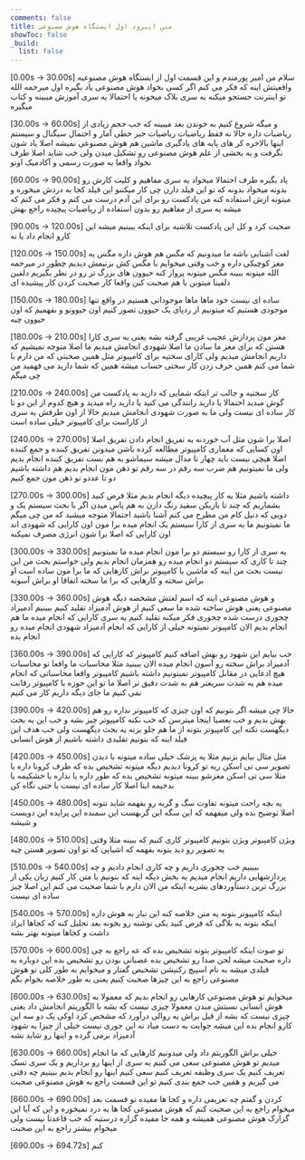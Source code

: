 ```yaml
---
comments: false
title: متن اپیزود اول ایستگاه هوش‌ مصنوعی
showToc: false
_build:
  list: false
---
```

[0.00s -> 30.00s] سلام من امیر پورمندم و این قسمت اول از ایستگاه هوش مصنوعیه واقعیتش اینه که فکر می کنم اگر کسی بخواد هوش مصنوعی یاد بگیره اول میرحمه الله تو اینترنت جستجو میکنه یه سری بلاک میخونه یا احتمالا یه سری آموزش میبینه و کتاب میگیره

[30.00s -> 60.00s] و میگه شروع کنیم به خوندن بعد میبینه که خب حجم زیادی از ریاضیات داره حالا نه فقط ریاضیات ریاضیات جبر خطی آمار و احتمال سیگنال و سیستم اینها بالاخره کر های پایه های یادگیری ماشین هم هوش مصنوعی نمیشه اصلا یاد شون نگرفت و یه بخشی از علم هوش مصنوعی رو تشکیل میدن ولی خب شاید اصلا طرف نخواد واقعا به صورت رسمی و آکادمیک اونو

[60.00s -> 90.00s] یاد بگیره طرف احتمالا میخواد یه سری مفاهیم و کلیت کارش رو بدونه میخواد بدونه که تو این فیلد دارن چی کار میکننو این فیلد کجا به دردش میخوره و میتونه ازش استفاده کنه من پادکست رو برای این آدم درست می کنم و فکر می کنم که میشه یه سری از مفاهیم رو بدون استفاده از ریاضیات پیچیده راجع بهش

[90.00s -> 120.00s] صحبت کرد و کل این پادکست تلاشیه برای اینکه ببینیم میشه این کارو انجام داد یا نه

[120.00s -> 150.00s] لغت آشنایی باشه ما میدونیم که مگس هم هوش داره مگس یه مغز کوچیکی داره و خب وقتی میخوایم با مگس کش بزنیمش دیدیم چطور در میرحمه الله میتونه ببینه مگس میتونه پرواز کنه حیوون های بزرگ تر رو در نظر بگیریم دلفین دلفینا میتونن با هم صحبت کنن واقعا کار صحبت کردن کار پیشیده ای

[150.00s -> 180.00s] ساده ای نیست خود ماها ماها موجوداتی هستیم در واقع تنها موجودی هستیم که میتونیم از ردپای یک حیوون تصور کنیم اون حیوونو و بفهمیم که اون حیوون چیه

[180.00s -> 210.00s] مغز مون پردازش عجیب غریبی گرفته بشه یعنی یه سری کارا هستن که برای مغز ما سادن ما اصلا شهودی انجامش میدیم ما اصلا متوجه نمیشیم که داریم انجامش میدیم ولی کارای سختیه برای کامپیوتر مثل همین صحبتی که من دارم با شما می کنم همین حرف زدن کار سختی حساب میشه همین که شما دارید می فهمید من چی میگم

[210.00s -> 240.00s] کار سختیه و جالب تر اینکه شمایی که دارید به پادکست من گوش میدید احتمالا یا دارید رانندگی می کنید یا دارید راه میدید و هیچ کدوم از این دو تا کار ساده ای نیست ولی ما به صورت شهودی انجامش میدیم حالا از اون طرفش یه سری از کاراست برای کامپیوتر خیلی ساده است

[240.00s -> 270.00s] اصلا برا شون مثل آب خوردنه یه تفریق انجام دادن تفریق اصلا اون کسایی که معماری کامپیوتر مطالعه کرده باشن میدونن تفریق کننده و جمع کننده اصلا هیچی نیست باید چهار تا مدال میشه سیماشو به هم بست تفریق کننده انجام بدیم ولی ما نمیتونیم هم ضرب سه رقم در سه رقم تو ذهن مون انجام بدیم هم داشته باشیم دو تا عددو تو ذهن مون جمع کنیم

[270.00s -> 300.00s] داشته باشیم مثلا یه کار پیچیده دیگه انجام بدیم مثلا فرض کنید بشماریم که چند تا بازیکن سفید رنگ دارن به هم پاس میدن اگر با بحث سیستم یک و دویی که دنیل کام من مطرح می کنم آشنا باشید احتمالا متوجه میشید که من چی میگم ما نمیتونیم ما یه سری از کارا سیستم یک انجام میده برا مون اون کارایی که شهودی اند اون کارایی که اصلا برا شون انرژی مصرف نمیکنه

[300.00s -> 330.00s] یه سری از کارا رو سیستم دو برا مون انجام میده ما نمیتونیم چند تا کاری که سیستم دو انجام میده رو همزمان انجام بدیم ولی خواستم بحث من این نیست بحث من اینه که ماشین یا کامپیوتر براش کارهایی که ما برا مون ساده است او براش سخته و کارهایی که برا ما سخته اتفاقا او براش آسونه

[330.00s -> 360.00s] و هوش مصنوعی اینه که اسم لغتش مشخصه دیگه هوش مصنوعی یعنی هوش ساخته شده ما سعی کنیم از هوش آدمیزاد تقلید کنیم ببینیم آدمیزاد چجوری درست شده چجوری فکر میکنه تقلید کنیم یه سری کارایی که انجام میده ما هم انجام بدیم الان کامپیوتر نمیتونه خیلی از کارایی که انجام آدمیزاد شهودی انجام میده رو انجام بده

[360.00s -> 390.00s] خب بیایم این شهود رو بهش اضافه کنیم کامپیوتر که کارایی که آدمیزاد براش سخته رو آسون انجام میده الان ببینید مثلا محاسبات ما واقعا تو محاسبات هیچ ادعایی در مقابل کامپیوتر نمیتونیم داشته باشیم کامپیوتر واقعا محاسباتی که انجام میده هم به شدت سریعتر هم به شدت دقیق تر اصلا ما تو این حوزه با کامپیوتر رقابت نمی کنیم ما جای دیگه داریم کار می کنیم

[390.00s -> 420.00s] حالا چی میشه اگر بتونیم که اون چیزی که کامپیوتر نداره رو هم بهش بدیم و خب بعضیا اینجا میترسن که خب نکنه کامپیوتر چیز بشه و خب این یه بحث دیگهست نکنه این کامپیوتر بتونه از ما هم جلو بزنه یه بحث دیگهست ولی خب هدف این فیلد اینه که بتونیم تقلیدی داشته باشیم از هوش انسانی

[420.00s -> 450.00s] مثل مثال بیایم بزنیم مثلا یه پزشک خیلی ساده میتونه با دیدن تصویر سی تی اسکن ریه تو کرونا دیدیم دیگه میتونه تشخیص بده که طرف کرونا داره یا مثلا سی تی اسکن مغزشو ببینه میتونه تشخیص بده که طور داره یا نداره یا خشکیمه یا بدخیمه اینا اصلا کار ساده ای نیست یا حتی نگاه کن

[450.00s -> 480.00s] یه بچه راحت میتونه تفاوت سگ و گربه رو بفهمه شاید نتونه اصلا توضیح بده ولی میفهمه که این سگه این گربهست این سمنده این پرایده این دویست و شیشه

[480.00s -> 510.00s] ویژن کامپیوتر ویژن بتونیم کامپیوتر کاری کنیم که ببینه مثلا وقتی یه تصویر رو دید بتونه بفهمه که اشیایی که تو اون تصویر هستن چیه

[510.00s -> 540.00s] ببینیم خب چجوری داریم و چه کاری انجام دادیم و چه پردازشهایی داریم انجام میدیم یه بخش دیگه اینه که بتونیم با متن کار کنیم زبان یکی از بزرگ ترین دستآوردهای بشریه اینکه من الان دارم با شما صحبت می کنم این اصلا چیز ساده ای نیست

[540.00s -> 570.00s] اینکه کامپیوتر بتونه یه متن خلاصه کنه این نیاز به هوش داره اینکه بتونه یه بلاگی که فرض کنید یکی نوشته رو بخونه بعد تحلیل کنه که کجاها ایراد داشت و کجاها میتونه بهتر بشه

[570.00s -> 600.00s] تو صوت اینکه کامپیوتر بتونه تشخیص بده که عه راجع به چی داره صحبت میشه لحن صدا رو تشخیص بده عصبانی بودن رو تشخیص بده این دوباره یه فیلدی میشه به نام اسپیچ رکنیشن تشخیص گفتار و میخوایم به طور کلی تو هوش مصنوعی راجع به این چیزها صحبت کنیم یعنی به طور خلاصه بخوام بگم

[600.00s -> 630.00s] میخوایم تو هوش مصنوعی کارهایی رو انجام بدیم که معمولا به هوش انسانی نسبتش میدن معمولا چیزی نیست که بشه با الگوریتم انجامش داد یعنی چیزی نیست که بشه از قبل براش یه روالی درآورد که مشخص کرد اوکی یک دو سه این کارو انجام بده این میشه جوابت به دست میاد نه این جوری نیست خیلی از چیزا به شهود آدمیزاد برمی گرده و اینها رو شاید نشه

[630.00s -> 660.00s] خیلی براش الگوریتم داد ولی میدونیم کارهایی که ما انجام میدیم تو هوش مصنوعی سعی می کنیم یه سری از اینها رو برداریم و یک سری تسک تعریف کنیم یک سری وظیفه تعریف کنیم سعی کنیم اینها رو انجام بدیم ببینیم چه دقتی می گیریم و همین خب جمع بندی کنیم تو این قسمت راجع به هوش مصنوعی صحبت

[660.00s -> 690.00s] کردن و گفتم چه تعریفی داره و کجا ها مفیده تو قسمت بعد میخوام راجع به این صحبت کنم که هوش مصنوعی کجا ها به درد نمیخوره و این که آیا این گزارک هوش مصنوعی همیشه و همه جا مفیده گزاره درستیه که خب قاعدتا نیست ولی میخوام بیشتر راجع به این صحبت

[690.00s -> 694.72s] کنم